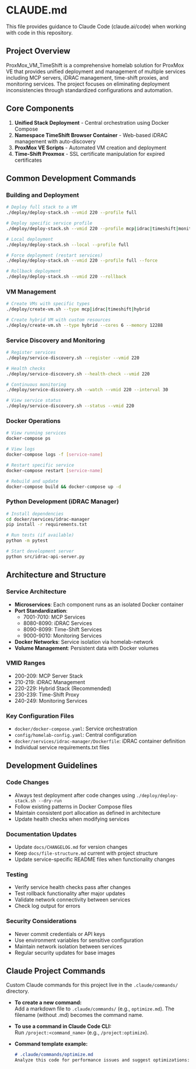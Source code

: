 # CLAUDE.md

This file provides guidance to Claude Code (claude.ai/code) when working with code in this repository.

## Project Overview

ProxMox_VM_TimeShift is a comprehensive homelab solution for ProxMox VE that provides unified deployment and management of multiple services including MCP servers, iDRAC management, time-shift proxies, and monitoring services. The project focuses on eliminating deployment inconsistencies through standardized configurations and automation.

## Core Components

1. **Unified Stack Deployment** - Central orchestration using Docker Compose
2. **Namespace TimeShift Browser Container** - Web-based iDRAC management with auto-discovery
3. **ProxMox VE Scripts** - Automated VM creation and deployment
4. **Time-Shift Proxmox** - SSL certificate manipulation for expired certificates

## Common Development Commands

### Building and Deployment

```bash
# Deploy full stack to a VM
./deploy/deploy-stack.sh --vmid 220 --profile full

# Deploy specific service profile
./deploy/deploy-stack.sh --vmid 220 --profile mcp|idrac|timeshift|monitoring

# Local deployment
./deploy/deploy-stack.sh --local --profile full

# Force deployment (restart services)
./deploy/deploy-stack.sh --vmid 220 --profile full --force

# Rollback deployment
./deploy/deploy-stack.sh --vmid 220 --rollback
```

### VM Management

```bash
# Create VMs with specific types
./deploy/create-vm.sh --type mcp|idrac|timeshift|hybrid

# Create hybrid VM with custom resources
./deploy/create-vm.sh --type hybrid --cores 6 --memory 12288
```

### Service Discovery and Monitoring

```bash
# Register services
./deploy/service-discovery.sh --register --vmid 220

# Health checks
./deploy/service-discovery.sh --health-check --vmid 220

# Continuous monitoring
./deploy/service-discovery.sh --watch --vmid 220 --interval 30

# View service status
./deploy/service-discovery.sh --status --vmid 220
```

### Docker Operations

```bash
# View running services
docker-compose ps

# View logs
docker-compose logs -f [service-name]

# Restart specific service
docker-compose restart [service-name]

# Rebuild and update
docker-compose build && docker-compose up -d
```

### Python Development (iDRAC Manager)

```bash
# Install dependencies
cd docker/services/idrac-manager
pip install -r requirements.txt

# Run tests (if available)
python -m pytest

# Start development server
python src/idrac-api-server.py
```

## Architecture and Structure

### Service Architecture
- **Microservices**: Each component runs as an isolated Docker container
- **Port Standardization**: 
  - 7001-7010: MCP Services
  - 8080-8090: iDRAC Services  
  - 8090-8099: Time-Shift Services
  - 9000-9010: Monitoring Services
- **Docker Networks**: Service isolation via homelab-network
- **Volume Management**: Persistent data with Docker volumes

### VMID Ranges
- 200-209: MCP Server Stack
- 210-219: iDRAC Management
- 220-229: Hybrid Stack (Recommended)
- 230-239: Time-Shift Proxy
- 240-249: Monitoring Services

### Key Configuration Files
- `docker/docker-compose.yaml`: Service orchestration
- `config/homelab-config.yaml`: Central configuration
- `docker/services/idrac-manager/Dockerfile`: iDRAC container definition
- Individual service requirements.txt files

## Development Guidelines

### Code Changes
- Always test deployment after code changes using `./deploy/deploy-stack.sh --dry-run`
- Follow existing patterns in Docker Compose files
- Maintain consistent port allocation as defined in architecture
- Update health checks when modifying services

### Documentation Updates
- Update `docs/CHANGELOG.md` for version changes
- Keep `docs/file-structure.md` current with project structure
- Update service-specific README files when functionality changes

### Testing
- Verify service health checks pass after changes
- Test rollback functionality after major updates
- Validate network connectivity between services
- Check log output for errors

### Security Considerations
- Never commit credentials or API keys
- Use environment variables for sensitive configuration
- Maintain network isolation between services
- Regular security updates for base images

## Claude Project Commands

Custom Claude commands for this project live in the `.claude/commands/` directory.

- **To create a new command:**  
  Add a markdown file to `.claude/commands/` (e.g., `optimize.md`). The filename (without .md) becomes the command name.

- **To use a command in Claude Code CLI:**  
  Run `/project:<command_name>` (e.g., `/project:optimize`).

- **Command template example:**  
  ```markdown
  # .claude/commands/optimize.md
  Analyze this code for performance issues and suggest optimizations:
  ```